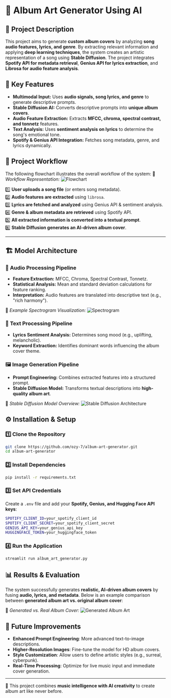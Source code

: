 # 🎨 Album Art Generator Using AI

## 📌 Project Description
This project aims to generate **custom album covers** by analyzing **song audio features, lyrics, and genre**. By extracting relevant information and applying **deep learning techniques**, the system creates an artistic representation of a song using **Stable Diffusion**. The project integrates **Spotify API for metadata retrieval**, **Genius API for lyrics extraction**, and **Librosa for audio feature analysis**.

## 🎯 Key Features
- **Multimodal Input:** Uses **audio signals, song lyrics, and genre** to generate descriptive prompts.
- **Stable Diffusion AI:** Converts descriptive prompts into **unique album covers**.
- **Audio Feature Extraction:** Extracts **MFCC, chroma, spectral contrast, and tonnetz** features.
- **Text Analysis:** Uses **sentiment analysis on lyrics** to determine the song's emotional tone.
- **Spotify & Genius API Integration:** Fetches song metadata, genre, and lyrics dynamically.

## 📂 Project Workflow
The following flowchart illustrates the overall workflow of the system:
📌 *Workflow Representation:* ![Flowchart](path/to/flowchart.png)

1️⃣ **User uploads a song file** (or enters song metadata).  
2️⃣ **Audio features are extracted** using `librosa`.  
3️⃣ **Lyrics are fetched and analyzed** using Genius API & sentiment analysis.  
4️⃣ **Genre & album metadata are retrieved** using Spotify API.  
5️⃣ **All extracted information is converted into a textual prompt**.  
6️⃣ **Stable Diffusion generates an AI-driven album cover**.  

---

## 🏗️ Model Architecture

### 🎵 **Audio Processing Pipeline**
- **Feature Extraction:** MFCC, Chroma, Spectral Contrast, Tonnetz.
- **Statistical Analysis:** Mean and standard deviation calculations for feature ranking.
- **Interpretation:** Audio features are translated into descriptive text (e.g., "rich harmony").

📌 *Example Spectrogram Visualization:* ![Spectrogram](path/to/spectrogram1.png)

### 📝 **Text Processing Pipeline**
- **Lyrics Sentiment Analysis:** Determines song mood (e.g., uplifting, melancholic).
- **Keyword Extraction:** Identifies dominant words influencing the album cover theme.

### 🖼️ **Image Generation Pipeline**
- **Prompt Engineering:** Combines extracted features into a structured prompt.
- **Stable Diffusion Model:** Transforms textual descriptions into **high-quality album art**.

📌 *Stable Diffusion Model Overview:* ![Stable Diffusion Architecture](path/to/stable_diffusion_architecture.png)

## ⚙️ Installation & Setup

### 1️⃣ Clone the Repository
```sh
git clone https://github.com/ozy-7/album-art-generator.git
cd album-art-generator
```

### 2️⃣ Install Dependencies
```sh
pip install -r requirements.txt
```

### 3️⃣ Set API Credentials
Create a `.env` file and add your **Spotify, Genius, and Hugging Face API keys**:
```sh
SPOTIFY_CLIENT_ID=your_spotify_client_id
SPOTIFY_CLIENT_SECRET=your_spotify_client_secret
GENIUS_API_KEY=your_genius_api_key
HUGGINGFACE_TOKEN=your_huggingface_token
```

### 4️⃣ Run the Application
```sh
streamlit run album_art_generator.py
```

## 📊 Results & Evaluation
The system successfully generates **realistic, AI-driven album covers** by fusing **audio, lyrics, and metadata**. Below is an example comparison between **generated album art vs. original album cover**:

📌 *Generated vs. Real Album Cover:* ![Generated Album Art](path/to/generated_vs_real.png)

## 🔮 Future Improvements
- **Enhanced Prompt Engineering**: More advanced text-to-image descriptions.
- **Higher-Resolution Images**: Fine-tune the model for HD album covers.
- **Style Customization**: Allow users to define artistic styles (e.g., surreal, cyberpunk).
- **Real-Time Processing**: Optimize for live music input and immediate cover generation.

---
🚀 This project combines **music intelligence with AI creativity** to create album art like never before.
